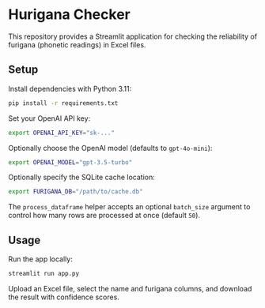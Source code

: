# Hurigana Checker

This repository provides a Streamlit application for checking the reliability of furigana (phonetic readings) in Excel files.

## Setup

Install dependencies with Python 3.11:

```bash
pip install -r requirements.txt
```

Set your OpenAI API key:

```bash
export OPENAI_API_KEY="sk-..."
```

Optionally choose the OpenAI model (defaults to `gpt-4o-mini`):

```bash
export OPENAI_MODEL="gpt-3.5-turbo"
```

Optionally specify the SQLite cache location:

```bash
export FURIGANA_DB="/path/to/cache.db"
```

The ``process_dataframe`` helper accepts an optional ``batch_size`` argument
to control how many rows are processed at once (default ``50``).

## Usage

Run the app locally:

```bash
streamlit run app.py
```

Upload an Excel file, select the name and furigana columns, and download the result with confidence scores.
